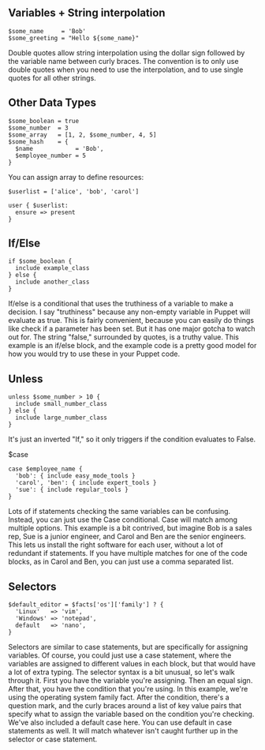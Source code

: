 ## Variables + String interpolation

```
$some_name     = 'Bob'
$some_greeting = "Hello ${some_name}" 
```
Double quotes allow string interpolation using the dollar sign followed by the variable name between curly braces. The convention is to only use double quotes when you need to use the interpolation, and to use single quotes for all other strings.

## Other Data Types
```
$some_boolean = true
$some_number  = 3
$some_array   = [1, 2, $some_number, 4, 5]
$some_hash    = {
  $name            = 'Bob',
  $employee_number = 5
}
```
You can assign array to define resources:
```
$userlist = ['alice', 'bob', 'carol']

user { $userlist:
  ensure => present
}
```

## If/Else
```
if $some_boolean {
  include example_class
} else {
  include another_class
}
```
If/else is a conditional that uses the truthiness of a variable to make a decision. I say "truthiness" because any non-empty variable in Puppet will evaluate as true. This is fairly convenient, because you can easily do things like check if a parameter has been set. But it has one major gotcha to watch out for. The string "false," surrounded by quotes, is a truthy value. This example is an if/else block, and the example code is a pretty good model for how you would try to use these in your Puppet code.

## Unless
```
unless $some_number > 10 {
  include small_number_class
} else {
  include large_number_class
}
```
It's just an inverted "If," so it only triggers if the condition evaluates to False.

$case
```
case $employee_name {
  'bob': { include easy_mode_tools }
  'carol', 'ben': { include expert_tools }
  'sue': { include regular_tools }
}
```
Lots of if statements checking the same variables can be confusing. Instead, you can just use the Case conditional. Case will match among multiple options. This example is a bit contrived, but imagine Bob is a sales rep, Sue is a junior engineer, and Carol and Ben are the senior engineers. This lets us install the right software for each user, without a lot of redundant if statements. If you have multiple matches for one of the code blocks, as in Carol and Ben, you can just use a comma separated list.

## Selectors
```
$default_editor = $facts['os']['family'] ? {
  'Linux'   => 'vim',
  'Windows' => 'notepad',
  default   => 'nano',
}
```
Selectors are similar to case statements, but are specifically for assigning variables. Of course, you could just use a case statement, where the variables are assigned to different values in each block, but that would have a lot of extra typing. The selector syntax is a bit unusual, so let's walk through it. First you have the variable you're assigning. Then an equal sign. After that, you have the condition that you're using. In this example, we're using the operating system family fact. After the condition, there's a question mark, and the curly braces around a list of key value pairs that specify what to assign the variable based on the condition you're checking. We've also included a default case here. You can use default in case statements as well. It will match whatever isn't caught further up in the selector or case statement.